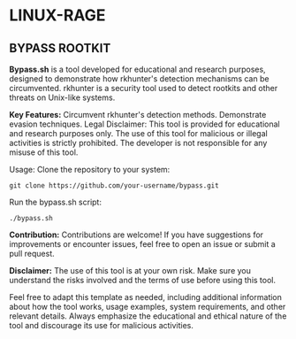 # LINUX-RAGE

**BYPASS ROOTKIT**
---
**Bypass.sh** is a tool developed for educational and research purposes, designed to demonstrate how rkhunter's detection mechanisms can be circumvented. rkhunter is a security tool used to detect rootkits and other threats on Unix-like systems.

**Key Features:**
Circumvent rkhunter's detection methods.
Demonstrate evasion techniques.
Legal Disclaimer:
This tool is provided for educational and research purposes only. The use of this tool for malicious or illegal activities is strictly prohibited. The developer is not responsible for any misuse of this tool.

Usage:
Clone the repository to your system:
```
git clone https://github.com/your-username/bypass.git
```
Run the bypass.sh script:
```
./bypass.sh
```
**Contribution:**
Contributions are welcome! If you have suggestions for improvements or encounter issues, feel free to open an issue or submit a pull request.

**Disclaimer:**
The use of this tool is at your own risk. Make sure you understand the risks involved and the terms of use before using this tool.

Feel free to adapt this template as needed, including additional information about how the tool works, usage examples, system requirements, and other relevant details. Always emphasize the educational and ethical nature of the tool and discourage its use for malicious activities.
